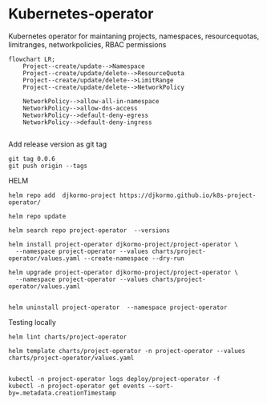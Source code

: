 # Kubernetes-operator


Kubernetes operator for maintaning 
projects, 
namespaces, 
resourcequotas, 
limitranges, 
networkpolicies, RBAC permissions 



```mermaid
flowchart LR;
    Project--create/update-->Namespace
    Project--create/update/delete-->ResourceQuota
    Project--create/update/delete-->LimitRange
    Project--create/update/delete-->NetworkPolicy

    NetworkPolicy-->allow-all-in-namespace
    NetworkPolicy-->allow-dns-access
    NetworkPolicy-->default-deny-egress
    NetworkPolicy-->default-deny-ingress


```



Add release version as git tag
```
git tag 0.0.6
git push origin --tags
```

HELM

```
helm repo add  djkormo-project https://djkormo.github.io/k8s-project-operator/

helm repo update

helm search repo project-operator  --versions

helm install project-operator djkormo-project/project-operator \
  --namespace project-operator --values charts/project-operator/values.yaml --create-namespace --dry-run

helm upgrade project-operator djkormo-project/project-operator \
  --namespace project-operator --values charts/project-operator/values.yaml


helm uninstall project-operator  --namespace project-operator 
```


Testing locally

```
helm lint charts/project-operator

helm template charts/project-operator -n project-operator --values charts/project-operator/values.yaml

```


```

kubectl -n project-operator logs deploy/project-operator -f
kubectl -n project-operator get events --sort-by=.metadata.creationTimestamp

```